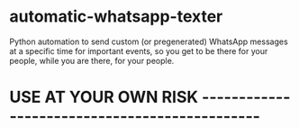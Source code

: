 # automatic-whatsapp-texter
Python automation to send custom (or pregenerated) WhatsApp messages at a specific time for important events, so you get to be there for your people, while you are there, for your people.

# USE AT YOUR OWN RISK ----------------------------------------------
